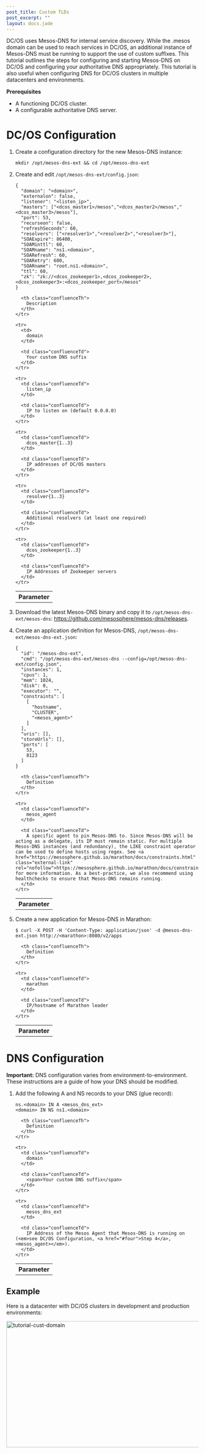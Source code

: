 ```yaml
---
post_title: Custom TLDs
post_excerpt: ""
layout: docs.jade
---
```

DC/OS uses Mesos-DNS for internal service discovery. While the .mesos domain can be used to reach services in DC/OS, an additional instance of Mesos-DNS must be running to support the use of custom suffixes. This tutorial outlines the steps for configuring and starting Mesos-DNS on DC/OS and configuring your authoritative DNS appropriately. This tutorial is also useful when configuring DNS for DC/OS clusters in multiple datacenters and environments.

**Prerequisites**

*   A functioning DC/OS cluster.
*   A configurable authoritative DNS server.

# DC/OS Configuration

1.  Create a configuration directory for the new Mesos-DNS instance:

        mkdir /opt/mesos-dns-ext && cd /opt/mesos-dns-ext

2.  Create and edit `/opt/mesos-dns-ext/config.json`:

        {
          "domain": "<domain>",
          "externalon": false,
          "listener": "<listen_ip>",
          "masters": ["<dcos_master1>/mesos","<dcos_master2>/mesos","<dcos_master3>/mesos"],
          "port": 53,
          "recurseon": false,
          "refreshSeconds": 60,
          "resolvers": ["<resolver1>","<resolver2>","<resolver3>"],
          "SOAExpire": 86400,
          "SOAMinttl": 60,
          "SOAMname": "ns1.<domain>",
          "SOARefresh": 60,
          "SOARetry": 600,
          "SOARname": "root.ns1.<domain>",
          "ttl": 60,
          "zk": "zk://<dcos_zookeeper1>,<dcos_zookeeper2>,<dcos_zookeeper3>:<dcos_zookeeper_port>/mesos"
        }

    <table class="table">
      <tbody>
        <tr>
          <th class="confluenceTh">
            Parameter
          </th>

          <th class="confluenceTh">
            Description
          </th>
        </tr>

        <tr>
          <td>
            domain
          </td>

          <td class="confluenceTd">
            Your custom DNS suffix
          </td>
        </tr>

        <tr>
          <td class="confluenceTd">
            listen_ip
          </td>

          <td class="confluenceTd">
            IP to listen on (default 0.0.0.0)
          </td>
        </tr>

        <tr>
          <td class="confluenceTd">
            dcos_master{1..3}
          </td>

          <td class="confluenceTd">
            IP addresses of DC/OS masters
          </td>
        </tr>

        <tr>
          <td class="confluenceTd">
            resolver{1..3}
          </td>

          <td class="confluenceTd">
            Additional resolvers (at least one required)
          </td>
        </tr>

        <tr>
          <td class="confluenceTd">
            dcos_zookeeper{1..3}
          </td>

          <td class="confluenceTd">
            IP Addresses of Zookeeper servers
          </td>
        </tr>
      </tbody>
    </table>

3.  Download the latest Mesos-DNS binary and copy it to `/opt/mesos-dns-ext/mesos-dns`: <https://github.com/mesosphere/mesos-dns/releases>.

4.  <a name="four"></a>Create an application definition for Mesos-DNS, `/opt/mesos-dns-ext/mesos-dns-ext.json`:

        {
          "id": "/mesos-dns-ext",
          "cmd": "/opt/mesos-dns-ext/mesos-dns --config=/opt/mesos-dns-ext/config.json",
          "instances": 1,
          "cpus": 1,
          "mem": 1024,
          "disk": 0,
          "executor": "",
          "constraints": [
            [
              "hostname",
              "CLUSTER",
              "<mesos_agent>"
            ]
          ],
          "uris": [],
          "storeUrls": [],
          "ports": [
            53,
            8123
          ]
        }


    <table class="table">
      <tbody>
        <tr>
          <th class="confluenceTh">
            Parameter
          </th>

          <th class="confluenceTh">
            Definition
          </th>
        </tr>

        <tr>
          <td class="confluenceTd">
            mesos_agent
          </td>

          <td class="confluenceTd">
            A specific agent to pin Mesos-DNS to. Since Mesos-DNS will be acting as a delegate, its IP must remain static. For multiple Mesos-DNS instances (and redundancy), the LIKE constraint operator can be used to define hosts using regex. See <a href="https://mesosphere.github.io/marathon/docs/constraints.html" class="external-link" rel="nofollow">https://mesosphere.github.io/marathon/docs/constraints.html</a> for more information. As a best-practice, we also recommend using healthchecks to ensure that Mesos-DNS remains running.
          </td>
        </tr>
      </tbody>
    </table>

5.  Create a new application for Mesos-DNS in Marathon:

        $ curl -X POST -H 'Content-Type: application/json' -d @mesos-dns-ext.json http://<marathon>:8080/v2/apps


    <table class="table">
      <tbody>
        <tr>
          <th class="confluenceTh">
            Parameter
          </th>

          <th class="confluenceTh">
            Definition
          </th>
        </tr>

        <tr>
          <td class="confluenceTd">
            marathon
          </td>

          <td class="confluenceTd">
            IP/hostname of Marathon leader
          </td>
        </tr>
      </tbody>
    </table>

# DNS Configuration

**Important:** DNS configuration varies from environment-to-environment. These instructions are a guide of how your DNS should be modified.

1.  Add the following A and NS records to your DNS (glue record):

        ns.<domain> IN A <mesos_dns_ext>
        <domain> IN NS ns1.<domain>


    <table class="table">
      <tbody>
        <tr>
          <th class="confluenceTh">
            Parameter
          </th>

          <th class="confluenceTh">
            Definition
          </th>
        </tr>

        <tr>
          <td class="confluenceTd">
            domain
          </td>

          <td class="confluenceTd">
            <span>Your custom DNS suffix</span>
          </td>
        </tr>

        <tr>
          <td class="confluenceTd">
            mesos_dns_ext
          </td>

          <td class="confluenceTd">
            IP Address of the Mesos Agent that Mesos-DNS is running on (<em>see DC/OS Configuration, <a href="#four">Step 4</a>, <mesos_agent></em>).
          </td>
        </tr>
      </tbody>
    </table>

## Example

Here is a datacenter with DC/OS clusters in development and production environments:

<a href="/wp-content/uploads/2016/03/tutorial-cust-domain.png" rel="attachment wp-att-3898"><img src="/wp-content/uploads/2016/03/tutorial-cust-domain-800x330.png" alt="tutorial-cust-domain" width="800" height="330" class="alignnone size-large wp-image-3898" /></a>
